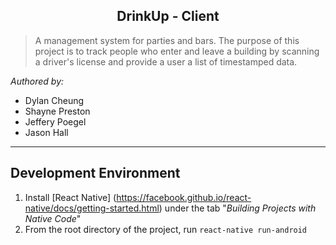 <h2 align="center">DrinkUp - Client</h2>
</p>

>A management system for parties and bars. The purpose of this project is
 to track people who enter and leave a building by scanning a driver's license
 and provide a user a list of timestamped data.

_Authored by:_
 - Dylan Cheung
 - Shayne Preston
 - Jeffery Poegel
 - Jason Hall

----------

Development Environment
-------------
1. Install [React Native] (https://facebook.github.io/react-native/docs/getting-started.html) under the tab "_Building Projects with Native Code_"
2. From the root directory of the project, run `react-native run-android`
